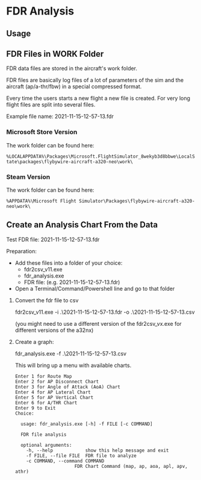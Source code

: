 # FDR Analysis 

## Usage

## FDR Files in WORK Folder

FDR data files are stored in the aircraft's work folder. 

FDR files are basically log files of a lot of parameters of the sim and the aircraft (ap/a-thr/fbw) in a special compressed format.

Every time the users starts a new flight a new file is created. For very long flight files are split into several files. 

Example file name: 2021-11-15-12-57-13.fdr

### Microsoft Store Version

The work folder can be found here:

`%LOCALAPPDATA%\Packages\Microsoft.FlightSimulator_8wekyb3d8bbwe\LocalState\packages\flybywire-aircraft-a320-neo\work\`

### Steam Version

The work folder can be found here:

`%APPDATA%\Microsoft Flight Simulator\Packages\flybywire-aircraft-a320-neo\work\`

## Create an Analysis Chart From the Data

Test FDR file: 2021-11-15-12-57-13.fdr

Preparation:

- Add these files into a folder of your choice:
  - fdr2csv_v11.exe
  - fdr_analysis.exe 
  - FDR file: (e.g. 2021-11-15-12-57-13.fdr)
- Open a Terminal/Command/Powershell line and go to that folder 

1. Convert the fdr file to csv

	fdr2csv_v11.exe -i .\2021-11-15-12-57-13.fdr -o .\2021-11-15-12-57-13.csv 
	
	(you might need to use a different version of the fdr2csv_vx.exe for different versions of the a32nx)

2. Create a graph:

    fdr_analysis.exe -f .\2021-11-15-12-57-13.csv 

    This will bring up a menu with available charts.
 
    ```
    Enter 1 for Route Map
    Enter 2 for AP Disconnect Chart
    Enter 3 for Angle of Attack (AoA) Chart
    Enter 4 for AP Lateral Chart
    Enter 5 for AP Vertical Chart
    Enter 6 for A/THR Chart
    Enter 9 to Exit
    Choice:
    ````

    ```
      usage: fdr_analysis.exe [-h] -f FILE [-c COMMAND]

      FDR file analysis

      optional arguments:
        -h, --help            show this help message and exit
        -f FILE, --file FILE  FDR file to analyze
        -c COMMAND, --command COMMAND
                          FDR Chart Command (map, ap, aoa, apl, apv, athr)
   ``` 

